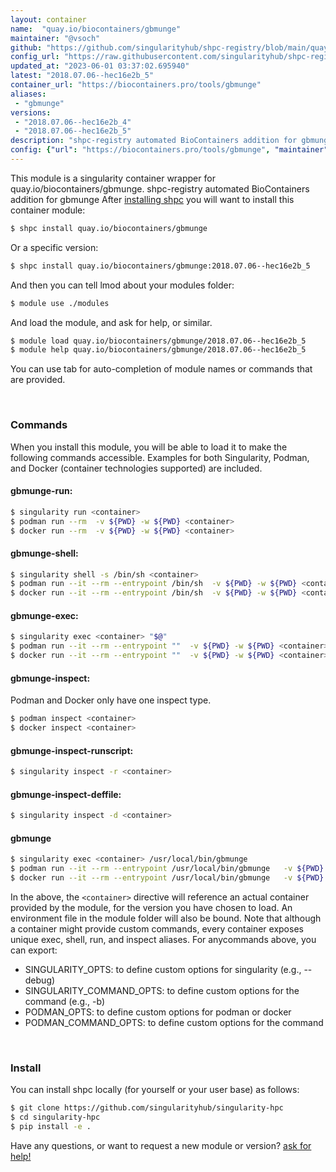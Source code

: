 ```yaml
---
layout: container
name:  "quay.io/biocontainers/gbmunge"
maintainer: "@vsoch"
github: "https://github.com/singularityhub/shpc-registry/blob/main/quay.io/biocontainers/gbmunge/container.yaml"
config_url: "https://raw.githubusercontent.com/singularityhub/shpc-registry/main/quay.io/biocontainers/gbmunge/container.yaml"
updated_at: "2023-06-01 03:37:02.695940"
latest: "2018.07.06--hec16e2b_5"
container_url: "https://biocontainers.pro/tools/gbmunge"
aliases:
 - "gbmunge"
versions:
 - "2018.07.06--hec16e2b_4"
 - "2018.07.06--hec16e2b_5"
description: "shpc-registry automated BioContainers addition for gbmunge"
config: {"url": "https://biocontainers.pro/tools/gbmunge", "maintainer": "@vsoch", "description": "shpc-registry automated BioContainers addition for gbmunge", "latest": {"2018.07.06--hec16e2b_5": "sha256:6c5010b8807c5468811270a1ee3df3f7ad53699f9af31bf6a258ba4e848e9d1d"}, "tags": {"2018.07.06--hec16e2b_4": "sha256:818cc218ed20d40030152ff0e960f73e1dc026ad44342597e0d15d61c4de1bc5", "2018.07.06--hec16e2b_5": "sha256:6c5010b8807c5468811270a1ee3df3f7ad53699f9af31bf6a258ba4e848e9d1d"}, "docker": "quay.io/biocontainers/gbmunge", "aliases": {"gbmunge": "/usr/local/bin/gbmunge"}}
---
```


This module is a singularity container wrapper for quay.io/biocontainers/gbmunge.
shpc-registry automated BioContainers addition for gbmunge
After [installing shpc](#install) you will want to install this container module:


```bash
$ shpc install quay.io/biocontainers/gbmunge
```

Or a specific version:

```bash
$ shpc install quay.io/biocontainers/gbmunge:2018.07.06--hec16e2b_5
```

And then you can tell lmod about your modules folder:

```bash
$ module use ./modules
```

And load the module, and ask for help, or similar.

```bash
$ module load quay.io/biocontainers/gbmunge/2018.07.06--hec16e2b_5
$ module help quay.io/biocontainers/gbmunge/2018.07.06--hec16e2b_5
```

You can use tab for auto-completion of module names or commands that are provided.

<br>

### Commands

When you install this module, you will be able to load it to make the following commands accessible.
Examples for both Singularity, Podman, and Docker (container technologies supported) are included.

#### gbmunge-run:

```bash
$ singularity run <container>
$ podman run --rm  -v ${PWD} -w ${PWD} <container>
$ docker run --rm  -v ${PWD} -w ${PWD} <container>
```

#### gbmunge-shell:

```bash
$ singularity shell -s /bin/sh <container>
$ podman run --it --rm --entrypoint /bin/sh  -v ${PWD} -w ${PWD} <container>
$ docker run --it --rm --entrypoint /bin/sh  -v ${PWD} -w ${PWD} <container>
```

#### gbmunge-exec:

```bash
$ singularity exec <container> "$@"
$ podman run --it --rm --entrypoint ""  -v ${PWD} -w ${PWD} <container> "$@"
$ docker run --it --rm --entrypoint ""  -v ${PWD} -w ${PWD} <container> "$@"
```

#### gbmunge-inspect:

Podman and Docker only have one inspect type.

```bash
$ podman inspect <container>
$ docker inspect <container>
```

#### gbmunge-inspect-runscript:

```bash
$ singularity inspect -r <container>
```

#### gbmunge-inspect-deffile:

```bash
$ singularity inspect -d <container>
```


#### gbmunge

```bash
$ singularity exec <container> /usr/local/bin/gbmunge
$ podman run --it --rm --entrypoint /usr/local/bin/gbmunge   -v ${PWD} -w ${PWD} <container> -c " $@"
$ docker run --it --rm --entrypoint /usr/local/bin/gbmunge   -v ${PWD} -w ${PWD} <container> -c " $@"
```



In the above, the `<container>` directive will reference an actual container provided
by the module, for the version you have chosen to load. An environment file in the
module folder will also be bound. Note that although a container
might provide custom commands, every container exposes unique exec, shell, run, and
inspect aliases. For anycommands above, you can export:

 - SINGULARITY_OPTS: to define custom options for singularity (e.g., --debug)
 - SINGULARITY_COMMAND_OPTS: to define custom options for the command (e.g., -b)
 - PODMAN_OPTS: to define custom options for podman or docker
 - PODMAN_COMMAND_OPTS: to define custom options for the command

<br>

### Install

You can install shpc locally (for yourself or your user base) as follows:

```bash
$ git clone https://github.com/singularityhub/singularity-hpc
$ cd singularity-hpc
$ pip install -e .
```

Have any questions, or want to request a new module or version? [ask for help!](https://github.com/singularityhub/singularity-hpc/issues)